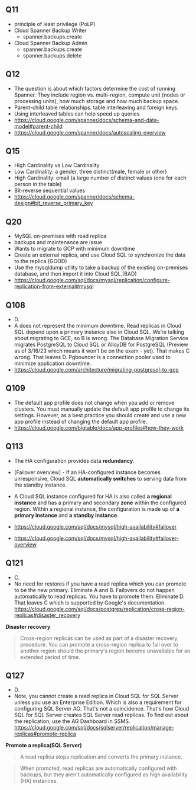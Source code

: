 ## Q11

- principle of least privilege (PoLP)
- Cloud Spanner Backup Writer
  - spanner.backups.create
- Cloud Spanner Backup Admin
  - spanner.backups.create
  - spanner.backups.delete

## Q12

- The question is about which factors determine the cost of running Spanner. They include region vs. multi-region, compute unit (nodes or processing units), how much storage and how much backup space.
- Parent-child table relationships: table interleaving and foreign keys.
- Using interleaved tables can help speed up queries
- https://cloud.google.com/spanner/docs/schema-and-data-model#parent-child
- https://cloud.google.com/spanner/docs/autoscaling-overview

## Q15

- High Cardinality vs Low Cardinality
- Low Cardinality: a gender, three distinct(male, female or other)
- High Cardinality: email (a large number of distinct values (one for each person in the table)
- Bit-reverse sequential values
- https://cloud.google.com/spanner/docs/schema-design#bit_reverse_primary_key

## Q20

- MySQL on-premises with read replica
- backups and maintenance are issue
- Wants to migrate to GCP with minimum downtime
- Create an external replica, and use Cloud SQL to synchronize the data to the replica.(GOOD)
- Use the mysqldump utility to take a backup of the existing on-premises database, and then import it into Cloud SQL.(BAD)
- https://cloud.google.com/sql/docs/mysql/replication/configure-replication-from-external#mysql

## Q108

- D.
- A does not represent the minimum downtime. Read replicas in Cloud SQL depend upon a primary instance also in Cloud SQL. We’re talking about migrating to GCE, so B is wrong. The Database Migration Service migrates PostgreSQL to Cloud SQL or AlloyDB for PostgreSQL (Preview as of 3/16/23 which means it won’t be on the exam - yet). That makes C wrong. That leaves D. Pgbouncer is a connection pooler used to minimize application downtime.
- https://cloud.google.com/architecture/migrating-postgresql-to-gcp

## Q109

- The default app profile does not change when you add or remove clusters. You must manually update the default app profile to change its settings. However, as a best practice you should create and use a new app profile instead of changing the default app profile.
- https://cloud.google.com/bigtable/docs/app-profiles#how-they-work

## Q113

- The HA configuration provides data **redundancy**.
- [Failover overview] - If an HA-configured instance becomes unresponsive, Cloud SQL **automatically switches** to serving data from the standby instance.
- A Cloud SQL instance configured for HA is also called **a regional instance** and has a primary and secondary **zone** within the configured region. Within a regional instance, the configuration is made up of **a primary instance** and **a standby instance**.

- https://cloud.google.com/sql/docs/mysql/high-availability#failover
- https://cloud.google.com/sql/docs/mysql/high-availability#failover-overview

## Q121

- C.
- No need for restores if you have a read replica which you can promote to be the new primary. Eliminate A and B. Failovers do not happen automatically to read replicas. You have to promote them. Eliminate D. That leaves C which is supported by Google's documentation.
  https://cloud.google.com/sql/docs/postgres/replication/cross-region-replicas#disaster_recovery

**Disaster recovery**

> Cross-region replicas can be used as part of a disaster recovery procedure. You can promote a cross-region replica to fail over to another region should the primary's region become unavailable for an extended period of time.

## Q127

- D.
- Note, you cannot create a read replica in Cloud SQL for SQL Server unless you use an Enterprise Edition. Which is also a requirement for configuring SQL Server AG. That's not a coincidence. That's how Cloud SQL for SQL Server creates SQL Server read replicas. To find out about the replication, use the AG Dashboard in SSMS.
  https://cloud.google.com/sql/docs/sqlserver/replication/manage-replicas#promote-replica

**Promote a replica(SQL Server)**

> A read replica stops replication and converts the primary instance.

> When promoted, read replicas are automatically configured with backups, but they aren't automatically configured as high availability (HA) instances.
